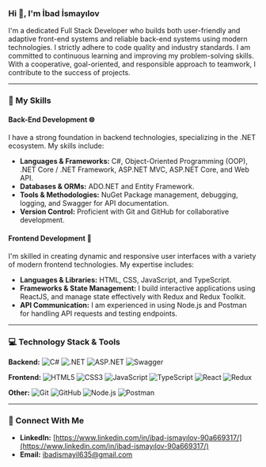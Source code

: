 ### Hi 👋, I'm İbad İsmayılov

I'm a dedicated Full Stack Developer who builds both user-friendly and adaptive front-end systems and reliable back-end systems using modern technologies. I strictly adhere to code quality and industry standards. I am committed to continuous learning and improving my problem-solving skills. With a cooperative, goal-oriented, and responsible approach to teamwork, I contribute to the success of projects.

---

### 🚀 My Skills

#### Back-End Development 🌐
I have a strong foundation in backend technologies, specializing in the .NET ecosystem. My skills include:

* **Languages & Frameworks:** C#, Object-Oriented Programming (OOP), .NET Core / .NET Framework, ASP.NET MVC, ASP.NET Core, and Web API.
* **Databases & ORMs:** ADO.NET and Entity Framework.
* **Tools & Methodologies:** NuGet Package management, debugging, logging, and Swagger for API documentation.
* **Version Control:** Proficient with Git and GitHub for collaborative development.

#### Frontend Development 🎨
I'm skilled in creating dynamic and responsive user interfaces with a variety of modern frontend technologies. My expertise includes:

* **Languages & Libraries:** HTML, CSS, JavaScript, and TypeScript.
* **Frameworks & State Management:** I build interactive applications using ReactJS, and manage state effectively with Redux and Redux Toolkit.
* **API Communication:** I am experienced in using Node.js and Postman for handling API requests and testing endpoints.

---

### 💻 Technology Stack & Tools

**Backend:**
![C#](https://img.shields.io/badge/C%23-239120?style=for-the-badge&logo=c-sharp&logoColor=white)
![.NET](https://img.shields.io/badge/.NET-512BD4?style=for-the-badge&logo=dotnet&logoColor=white)
![ASP.NET](https://img.shields.io/badge/ASP.NET-512BD4?style=for-the-badge&logo=asp.net&logoColor=white)
![Swagger](https://img.shields.io/badge/Swagger-85EA2D?style=for-the-badge&logo=swagger&logoColor=black)

**Frontend:**
![HTML5](https://img.shields.io/badge/HTML5-E34F26?style=for-the-badge&logo=html5&logoColor=white)
![CSS3](https://img.shields.io/badge/CSS3-1572B6?style=for-the-badge&logo=css3&logoColor=white)
![JavaScript](https://img.shields.io/badge/JavaScript-F7DF1E?style=for-the-badge&logo=javascript&logoColor=black)
![TypeScript](https://img.shields.io/badge/TypeScript-3178C6?style=for-the-badge&logo=typescript&logoColor=white)
![React](https://img.shields.io/badge/React-61DAFB?style=for-the-badge&logo=react&logoColor=black)
![Redux](https://img.shields.io/badge/Redux-764ABC?style=for-the-badge&logo=redux&logoColor=white)

**Other:**
![Git](https://img.shields.io/badge/Git-F05032?style=for-the-badge&logo=git&logoColor=white)
![GitHub](https://img.shields.io/badge/GitHub-100000?style=for-the-badge&logo=github&logoColor=white)
![Node.js](https://img.shields.io/badge/Node.js-339933?style=for-the-badge&logo=node.js&logoColor=white)
![Postman](https://img.shields.io/badge/Postman-FF6C37?style=for-the-badge&logo=postman&logoColor=white)

---

### 🔗 Connect With Me

* **LinkedIn:** [https://www.linkedin.com/in/ibad-ismayılov-90a669317/](https://www.linkedin.com/in/ibad-ismayılov-90a669317/)
* **Email:** ibadismayil635@gmail.com
